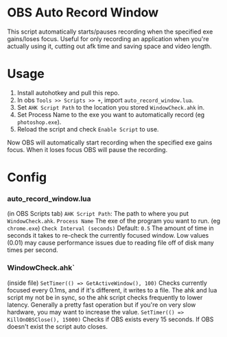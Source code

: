# OBS Auto Record Window

This script automatically starts/pauses recording when the specified exe gains/loses focus. Useful for only recording an application when you're actually using it, cutting out afk time and saving space and video length.

# Usage

1. Install autohotkey and pull this repo.
2. In obs `Tools >> Scripts >> +`, import `auto_record_window.lua`.
3. Set `AHK Script Path` to the location you stored `WindowCheck.ahk` in.
4. Set Process Name to the exe you want to automatically record (eg `photoshop.exe`).
5. Reload the script and check `Enable Script` to use.

Now OBS will automatically start recording when the specified exe gains focus. When it loses focus OBS will pause the recording.

# Config
### auto_record_window.lua
(in OBS Scripts tab)
`AHK Script Path`: The path to where you put `WindowCheck.ahk`.
`Process Name` The exe of the program you want to run. (eg `chrome.exe`)
`Check Interval (seconds)` Default: `0.5` The amount of time in seconds it takes to re-check the currently focused window. Low values (0.01) may cause performance issues due to reading file off of disk many times per second.

### WindowCheck.ahk` 
(inside file)
`SetTimer(() => GetActiveWindow(), 100)` Checks currently focused every 0.1ms, and if it's different, it writes to a file. The ahk and lua script my not be in sync, so the ahk script checks frequently to lower latency. Generally a pretty fast operation but if you're on very slow hardware, you may want to increase the value.
`SetTimer(() => KillOnOBSClose(), 15000)` Checks if OBS exists every 15 seconds. If OBS doesn't exist the script auto closes.